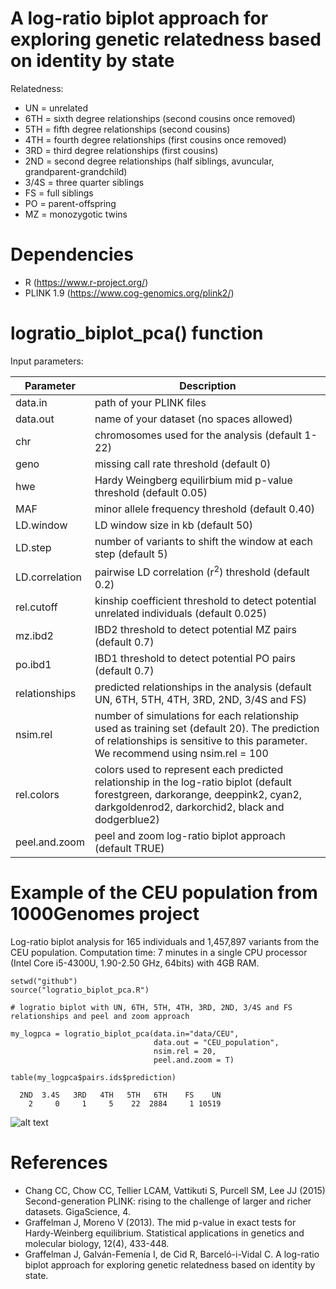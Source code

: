 # A log-ratio biplot approach for exploring genetic relatedness based on identity by state

Relatedness:

- UN = unrelated
- 6TH = sixth degree relationships (second cousins once removed)
- 5TH = fifth degree relationships (second cousins)
- 4TH = fourth degree relationships (first cousins once removed)
- 3RD = third degree relationships (first cousins)
- 2ND = second degree relationships (half siblings, avuncular, grandparent-grandchild)
- 3/4S = three quarter siblings
- FS = full siblings
- PO = parent-offspring
- MZ = monozygotic twins

# Dependencies

- R (https://www.r-project.org/)
- PLINK 1.9 (https://www.cog-genomics.org/plink2/)

# logratio_biplot_pca() function

Input parameters:

| Parameter  | Description |
| ------------- | ------------- |
| data.in  | path of your PLINK files   |
| data.out  |  name of your dataset (no spaces allowed)  |
| chr  | chromosomes used for the analysis (default 1-22)  |
| geno  | missing call rate threshold (default 0) |
| hwe  | Hardy Weingberg equilirbium mid p-value threshold (default 0.05)  |
| MAF  | minor allele frequency threshold (default 0.40)  |
| LD.window  | LD window size in kb (default 50) |
| LD.step  | number of variants to shift the window at each step (default 5)  |
| LD.correlation  | pairwise LD correlation (r<sup>2</sup>) threshold (default 0.2)  |
| rel.cutoff  | kinship coefficient threshold to detect potential unrelated individuals (default 0.025)  |
| mz.ibd2  | IBD2 threshold to detect potential MZ pairs (default 0.7)  |
| po.ibd1  | IBD1 threshold to detect potential PO pairs (default 0.7)  |
| relationships  | predicted relationships in the analysis (default UN, 6TH, 5TH, 4TH, 3RD, 2ND, 3/4S and FS)  |
| nsim.rel | number of simulations for each relationship used as training set (default 20). The prediction of relationships is sensitive to this parameter. We recommend using nsim.rel = 100  |
| rel.colors  | colors used to represent each predicted relationship in the log-ratio biplot (default forestgreen, darkorange, deeppink2, cyan2, darkgoldenrod2, darkorchid2, black and dodgerblue2)  |
| peel.and.zoom  | peel and zoom log-ratio biplot approach (default TRUE) |

# Example of the CEU population from 1000Genomes project

Log-ratio biplot analysis for 165 individuals and 1,457,897 variants from the CEU population. Computation time: 7 minutes in a single CPU processor (Intel Core i5-4300U, 1.90-2.50 GHz, 64bits) with 4GB RAM.   

```
setwd("github")
source("logratio_biplot_pca.R")

# logratio biplot with UN, 6TH, 5TH, 4TH, 3RD, 2ND, 3/4S and FS relationships and peel and zoom approach

my_logpca = logratio_biplot_pca(data.in="data/CEU",
                                data.out = "CEU_population",
                                nsim.rel = 20,
                                peel.and.zoom = T)

table(my_logpca$pairs.ids$prediction)

  2ND  3.4S   3RD   4TH   5TH   6TH    FS    UN 
    2     0     1     5    22  2884     1 10519
```

![alt text](https://github.com/ivangalvan/logratio_biplot_pca/blob/master/plots/CEU_population_logratio_biplot_pca_peel_and_zoom.png)


# References

- Chang CC, Chow CC, Tellier LCAM, Vattikuti S, Purcell SM, Lee JJ (2015) Second-generation PLINK: rising to the challenge of larger and richer datasets. GigaScience, 4.
- Graffelman J, Moreno V (2013). The mid p-value in exact tests for Hardy-Weinberg equilibrium. Statistical applications in genetics and molecular biology, 12(4), 433-448.
- Graffelman J, Galván-Femenía I, de Cid R, Barceló-i-Vidal C. A log-ratio biplot approach for exploring genetic relatedness based on identity by state. 


